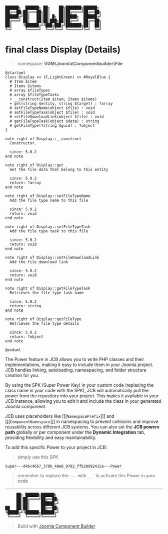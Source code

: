 ```
██████╗  ██████╗ ██╗    ██╗███████╗██████╗
██╔══██╗██╔═══██╗██║    ██║██╔════╝██╔══██╗
██████╔╝██║   ██║██║ █╗ ██║█████╗  ██████╔╝
██╔═══╝ ██║   ██║██║███╗██║██╔══╝  ██╔══██╗
██║     ╚██████╔╝╚███╔███╔╝███████╗██║  ██║
╚═╝      ╚═════╝  ╚══╝╚══╝ ╚══════╝╚═╝  ╚═╝
```
# final class Display (Details)
> namespace: **VDM\Joomla\Componentbuilder\File**

```uml
@startuml
class Display << (F,LightGreen) >> #RoyalBlue {
  # Item $item
  # Items $items
  # array $fileTypes
  # array $fileTypeTasks
  + __construct(Item $item, Items $items)
  + get(string $entity, string $target) : ?array
  # setFileTypeName(object $file) : void
  # setFileTypeTask(object $file) : void
  # setFileDownloadLink(object $file) : void
  # getFileTypeTask(object $data) : string
  # getFileType(?string $guid) : ?object
}

note right of Display::__construct
  Constructor.

  since: 5.0.2
end note

note right of Display::get
  Get the file data that belong to this entity

  since: 5.0.2
  return: ?array
end note

note right of Display::setFileTypeName
  Add the file type name to this file

  since: 5.0.2
  return: void
end note

note right of Display::setFileTypeTask
  Add the file type task to this file

  since: 5.0.2
  return: void
end note

note right of Display::setFileDownloadLink
  Add the file download link

  since: 5.0.2
  return: void
end note

note right of Display::getFileTypeTask
  Retrieves the file type task name

  since: 5.0.2
  return: string
end note

note right of Display::getFileType
  Retrieves the file type details

  since: 5.0.2
  return: ?object
end note
 
@enduml
```

The Power feature in JCB allows you to write PHP classes and their implementations, making it easy to include them in your Joomla project. JCB handles linking, autoloading, namespacing, and folder structure creation for you.

By using the SPK (Super Power Key) in your custom code (replacing the class name in your code with the SPK), JCB will automatically pull the power from the repository into your project. This makes it available in your JCB instance, allowing you to edit it and include the class in your generated Joomla component.

JCB uses placeholders like [[[`NamespacePrefix`]]] and [[[`ComponentNamespace`]]] in namespacing to prevent collisions and improve reusability across different JCB systems. You can also set the **JCB powers path** globally or per component under the **Dynamic Integration** tab, providing flexibility and easy maintainability.

To add this specific Power to your project in JCB:

> simply use this SPK
```
Super---d46c4667_378b_49e8_9782_ffb28d92415a---Power
```
> remember to replace the `---` with `___` to activate this Power in your code

---
```
     ██╗ ██████╗██████╗
     ██║██╔════╝██╔══██╗
     ██║██║     ██████╔╝
██   ██║██║     ██╔══██╗
╚█████╔╝╚██████╗██████╔╝
 ╚════╝  ╚═════╝╚═════╝
```
> Build with [Joomla Component Builder](https://git.vdm.dev/joomla/Component-Builder)

